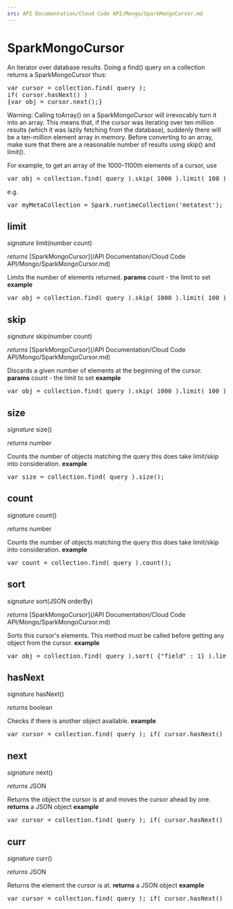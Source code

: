 ```yaml
---
src: API Documentation/Cloud Code API/Mongo/SparkMongoCursor.md
---
```


# SparkMongoCursor

An iterator over database results. Doing a find() query on a collection returns a SparkMongoCursor thus:

<pre rel="highlighter" code-brush="js" contenteditable="false">var cursor = collection.find( query );</br>if( cursor.hasNext() ) </br>{var obj = cursor.next();}</pre>

Warning: Calling toArray() on a SparkMongoCursor will irrevocably turn it into an array. This means that, if the cursor was iterating over ten million results (which it was lazily fetching from the database), suddenly there will be a ten-million element array in memory. Before converting to an array, make sure that there are a reasonable number of results using skip() and limit().

For example, to get an array of the 1000-1100th elements of a cursor, use

<pre rel="highlighter" code-brush="js" contenteditable="false">var obj = collection.find( query ).skip( 1000 ).limit( 100 ).toArray();</pre>

e.g.

<pre rel="highlighter" code-brush="js" contenteditable="false">var myMetaCollection = Spark.runtimeCollection('metatest');</pre>


## limit
_signature_ limit(number count)</p>
_returns_ [SparkMongoCursor](/API Documentation/Cloud Code API/Mongo/SparkMongoCursor.md)</p>
Limits the number of elements returned.
<b>params</b>
count - the limit to set
<b>example</b>
<pre rel="highlighter" code-brush="js" contenteditable="false">var obj = collection.find( query ).skip( 1000 ).limit( 100 ).toArray();</pre>

## skip
_signature_ skip(number count)</p>
_returns_ [SparkMongoCursor](/API Documentation/Cloud Code API/Mongo/SparkMongoCursor.md)</p>
Discards a given number of elements at the beginning of the cursor.
<b>params</b>
count - the limit to set
<b>example</b>
<pre rel="highlighter" code-brush="js" contenteditable="false">var obj = collection.find( query ).skip( 1000 ).limit( 100 ).toArray();</pre>

## size
_signature_ size()</p>
_returns_ number</p>
Counts the number of objects matching the query this does take limit/skip into consideration.
<b>example</b>
<pre rel="highlighter" code-brush="js" contenteditable="false">var size = collection.find( query ).size();</pre>

## count
_signature_ count()</p>
_returns_ number</p>
Counts the number of objects matching the query this does take limit/skip into consideration.
<b>example</b>
<pre rel="highlighter" code-brush="js" contenteditable="false">var count = collection.find( query ).count();</pre>

## sort
_signature_ sort(JSON orderBy)</p>
_returns_ [SparkMongoCursor](/API Documentation/Cloud Code API/Mongo/SparkMongoCursor.md)</p>
Sorts this cursor's elements. This method must be called before getting any object from the cursor.
<b>example</b>
<pre rel="highlighter" code-brush="js" contenteditable="false">var obj = collection.find( query ).sort( {"field" : 1} ).limit( 100 ).toArray();</pre>

## hasNext
_signature_ hasNext()</p>
_returns_ boolean</p>
Checks if there is another object available.
<b>example</b>
<pre rel="highlighter" code-brush="js" contenteditable="false">var cursor = collection.find( query ); if( cursor.hasNext() ) {var obj = cursor.next();}</pre>

## next
_signature_ next()</p>
_returns_ JSON</p>
Returns the object the cursor is at and moves the cursor ahead by one.
<b>returns</b>
a JSON object
<b>example</b>
<pre rel="highlighter" code-brush="js" contenteditable="false">var cursor = collection.find( query ); if( cursor.hasNext() ) {var obj = cursor.next();}</pre>

## curr
_signature_ curr()</p>
_returns_ JSON</p>
Returns the element the cursor is at.
<b>returns</b>
a JSON object
<b>example</b>
<pre rel="highlighter" code-brush="js" contenteditable="false">var cursor = collection.find( query ); if( cursor.hasNext() ) {cursor.next(); var obj = cursor.curr();}</pre>

